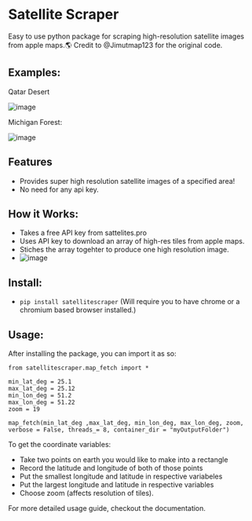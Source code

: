 # Satellite Scraper
Easy to use python package for scraping high-resolution satellite images from apple maps.🌎
Credit to @Jimutmap123 for the original code.

## Examples:
Qatar Desert

![image](https://github.com/user-attachments/assets/1a170708-7e1b-4d9b-9e32-ca933f5368e3)

Michigan Forest:

![image](https://github.com/user-attachments/assets/babadade-fe91-4a98-a63d-ed24cdc6bca7)

## Features
  - Provides super high resolution satellite images of a specified area!
  - No need for any api key.

## How it Works:
  - Takes a free API key from sattelites.pro
  - Uses API key to download an array of high-res tiles from apple maps.
  - Stiches the array togehter to produce one high resolution image.
  - ![image](https://github.com/user-attachments/assets/0a8395b7-cb58-4849-9af2-4a84380f7869)


## Install:
  - ```pip install satellitescraper``` (Will require you to have chrome or a chromium based browser installed.)

## Usage:

  After installing the package, you can import it as so:
  ```
  from satellitescraper.map_fetch import *

  min_lat_deg = 25.1 
  max_lat_deg = 25.12
  min_lon_deg = 51.2
  max_lon_deg = 51.22
  zoom = 19

  map_fetch(min_lat_deg ,max_lat_deg, min_lon_deg, max_lon_deg, zoom, verbose = False, threads_= 8, container_dir = "myOutputFolder")
  ```
  To get the coordinate variables:
  - Take two points on earth you would like to make into a rectangle
  - Record the latitude and longitude of both of those points
  - Put the smallest longitude and latitude in respective variabeles
  - Put the largest longitude and latitude in respective variables
  - Choose zoom (affects resolution of tiles).

  For more detailed usage guide, checkout the documentation.
